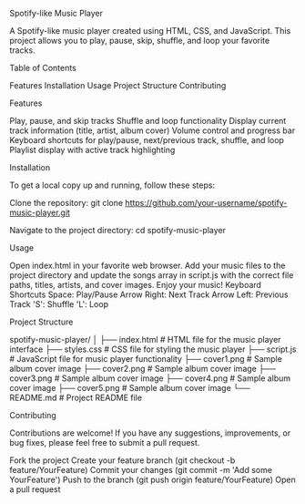 Spotify-like Music Player

A Spotify-like music player created using HTML, CSS, and JavaScript. This project allows you to play, pause, skip, shuffle, and loop your favorite tracks.

Table of Contents

Features
Installation
Usage
Project Structure
Contributing


Features

Play, pause, and skip tracks
Shuffle and loop functionality
Display current track information (title, artist, album cover)
Volume control and progress bar
Keyboard shortcuts for play/pause, next/previous track, shuffle, and loop
Playlist display with active track highlighting


Installation

To get a local copy up and running, follow these steps:

Clone the repository:
git clone https://github.com/your-username/spotify-music-player.git

Navigate to the project directory:
cd spotify-music-player


Usage

Open index.html in your favorite web browser.
Add your music files to the project directory and update the songs array in script.js with the correct file paths, titles, artists, and cover images.
Enjoy your music!
Keyboard Shortcuts
Space: Play/Pause
Arrow Right: Next Track
Arrow Left: Previous Track
'S': Shuffle
'L': Loop



Project Structure


spotify-music-player/
│
├── index.html         # HTML file for the music player interface
├── styles.css         # CSS file for styling the music player
├── script.js          # JavaScript file for music player functionality
├── cover1.png         # Sample album cover image
├── cover2.png         # Sample album cover image
├── cover3.png         # Sample album cover image
├── cover4.png         # Sample album cover image
├── cover5.png         # Sample album cover image
└── README.md          # Project README file


Contributing

Contributions are welcome! If you have any suggestions, improvements, or bug fixes, please feel free to submit a pull request.

Fork the project
Create your feature branch (git checkout -b feature/YourFeature)
Commit your changes (git commit -m 'Add some YourFeature')
Push to the branch (git push origin feature/YourFeature)
Open a pull request
